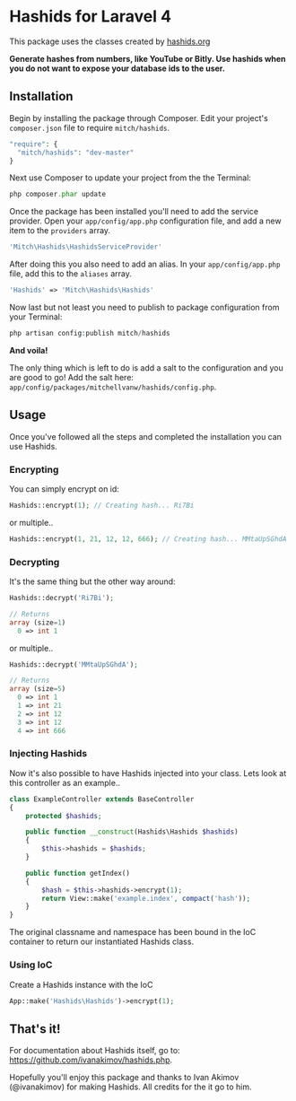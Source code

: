 # Hashids for Laravel 4

This package uses the classes created by [hashids.org](http://www.hashids.org/ "http://www.hashids.org/")

<b>Generate hashes from numbers, like YouTube or Bitly.
Use hashids when you do not want to expose your database ids to the user.</b>

## Installation
Begin by installing the package through Composer. Edit your project's `composer.json` file to require `mitch/hashids`.

  ```php
  "require": {
    "mitch/hashids": "dev-master"
  }
  ```

Next use Composer to update your project from the the Terminal:

  ```php
  php composer.phar update
  ```

Once the package has been installed you'll need to add the service provider. Open your `app/config/app.php` configuration file, and add a new item to the `providers` array.

  ```php
  'Mitch\Hashids\HashidsServiceProvider'
  ```

After doing this you also need to add an alias. In your `app/config/app.php` file, add this to the `aliases` array.

  ```php
  'Hashids' => 'Mitch\Hashids\Hashids'
  ```

Now last but not least you need to publish to package configuration from your Terminal:

  ```php
  php artisan config:publish mitch/hashids
  ```

<b>And voila!</b>

The only thing which is left to do is add a salt to the configuration and you are good to go! Add the salt here: `app/config/packages/mitchellvanw/hashids/config.php`.

## Usage
Once you've followed all the steps and completed the installation you can use Hashids.

### Encrypting
You can simply encrypt on id:

  ```php
  Hashids::encrypt(1); // Creating hash... Ri7Bi
  ```

or multiple..

  ```php
  Hashids::encrypt(1, 21, 12, 12, 666); // Creating hash... MMtaUpSGhdA
  ```

### Decrypting
It's the same thing but the other way around:

  ```php
  Hashids::decrypt('Ri7Bi');

  // Returns
  array (size=1)
    0 => int 1
  ```

or multiple..

  ```php
  Hashids::decrypt('MMtaUpSGhdA');

  // Returns
  array (size=5)
    0 => int 1
    1 => int 21
    2 => int 12
    3 => int 12
    4 => int 666
  ```
### Injecting Hashids
Now it's also possible to have Hashids injected into your class.
Lets look at this controller as an example..

  ```php
  class ExampleController extends BaseController
  {
      protected $hashids;

      public function __construct(Hashids\Hashids $hashids)
      {
          $this->hashids = $hashids;
      }

      public function getIndex()
      {
          $hash = $this->hashids->encrypt(1);
          return View::make('example.index', compact('hash'));
      }
  }
  ```
The original classname and namespace has been bound in the IoC container to return our instantiated Hashids class.

### Using IoC
Create a Hashids instance with the IoC

  ```php
  App::make('Hashids\Hashids')->encrypt(1);
  ```

## That's it!
For documentation about Hashids itself, go to: https://github.com/ivanakimov/hashids.php.

Hopefully you'll enjoy this package and thanks to Ivan Akimov (@ivanakimov) for making Hashids. All credits for the it go to him.